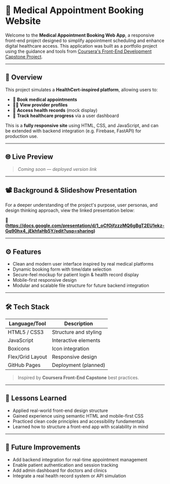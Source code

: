 # 🏥 Medical Appointment Booking Website

Welcome to the **Medical Appointment Booking Web App**, a responsive front-end project designed to simplify appointment scheduling and enhance digital healthcare access. This application was built as a portfolio project using the guidance and tools from [Coursera's Front-End Development Capstone Project](https://www.coursera.org/learn/front-end-development-capstone-project).

---

## 📌 Overview

This project simulates a **HealthCert-inspired platform**, allowing users to:

- 📅 **Book medical appointments**
- 🧑‍⚕️ **View provider profiles**
- 🔐 **Access health records** (mock display)
- 🧭 **Track healthcare progress** via a user dashboard

This is a **fully responsive site** using HTML, CSS, and JavaScript, and can be extended with backend integration (e.g. Firebase, FastAPI) for production use.

---

## 🌐 Live Preview

> *Coming soon — deployed version link*

---

## 📽️ Background & Slideshow Presentation

For a deeper understanding of the project's purpose, user personas, and design thinking approach, view the linked presentation below:

🔗 **(https://docs.google.com/presentation/d/1_oCfOjfzzzMQ6gBgT2EU1ekz-Gq90hx4_jEkhfaHb5Y/edit?usp=sharing)**

---

## ⚙️ Features

- Clean and modern user interface inspired by real medical platforms
- Dynamic booking form with time/date selection
- Secure-feel mockup for patient login & health record display
- Mobile-first responsive design
- Modular and scalable file structure for future backend integration

---

## 🛠️ Tech Stack

| Language/Tool     | Description                          |
|------------------|--------------------------------------|
| HTML5 / CSS3     | Structure and styling                |
| JavaScript       | Interactive elements                 |
| Boxicons         | Icon integration                     |
| Flex/Grid Layout | Responsive design                    |
| GitHub Pages     | Deployment (planned)                 |

> Inspired by **Coursera Front-End Capstone** best practices.

---

## 🧠 Lessons Learned

- Applied real-world front-end design structure
- Gained experience using semantic HTML and mobile-first CSS
- Practiced clean code principles and accessibility fundamentals
- Learned how to structure a front-end app with scalability in mind

---


## 📍 Future Improvements

- Add backend integration for real-time appointment management
- Enable patient authentication and session tracking
- Add admin dashboard for doctors and clinics
- Integrate a real health record system or API simulation
